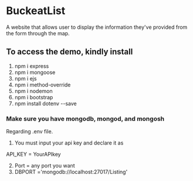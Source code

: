 # BuckeatList
A website that allows user to display the information they've provided from the form through the map. 

## To access the demo, kindly install 
1. npm i express
2. npm i mongoose
3. npm i ejs
4. npm i method-override
5. npm i nodemon
6. npm i bootstrap
7. npm install dotenv --save

### Make sure you have mongodb, mongod, and mongosh

Regarding .env file. 

1. You must input your api key and declare it as

API_KEY = YourAPIkey

2. Port = any port you want
3. DBPORT ='mongodb://localhost:27017/Listing'
